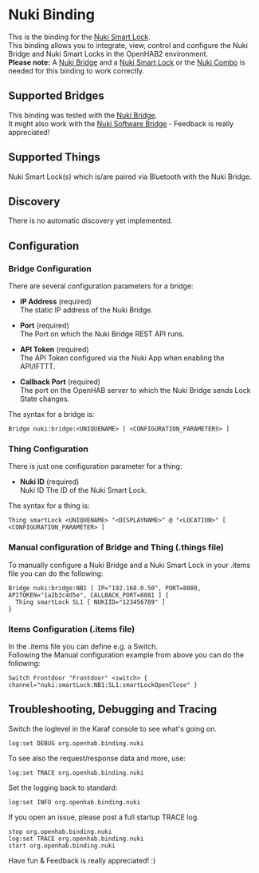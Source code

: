 # Nuki Binding

This is the binding for the [Nuki Smart Lock](https://nuki.io).  
This binding allows you to integrate, view, control and configure the Nuki Bridge and Nuki Smart Locks in the OpenHAB2 environment.  
**Please note:** A [Nuki Bridge](https://nuki.io/en/bridge/) and a [Nuki Smart Lock](https://nuki.io/en/smart-lock/) or the [Nuki Combo](https://nuki.io/en/shop/nuki-combo/) is needed for this binding to work correctly.

## Supported Bridges

This binding was tested with the [Nuki Bridge](https://nuki.io/en/bridge/).  
It might also work with the [Nuki Software Bridge](https://play.google.com/store/apps/details?id=io.nuki.bridge&hl=en) - Feedback is really appreciated!  

## Supported Things

Nuki Smart Lock(s) which is/are paired via Bluetooth with the Nuki Bridge.

## Discovery

There is no automatic discovery yet implemented.

## Configuration

### Bridge Configuration

There are several configuration parameters for a bridge:
- **IP Address** (required)  
The static IP address of the Nuki Bridge.

- **Port** (required)  
The Port on which the Nuki Bridge REST API runs.

- **API Token** (required)  
The API Token configured via the Nuki App when enabling the API/IFTTT.

- **Callback Port** (required)  
The port on the OpenHAB server to which the Nuki Bridge sends Lock State changes.

The syntax for a bridge is:
```
Bridge nuki:bridge:<UNIQUENAME> [ <CONFIGURATION_PARAMETERS> ]
```

### Thing Configuration
There is just one configuration parameter for a thing:  
- **Nuki ID** (required)  
Nuki ID
The ID of the Nuki Smart Lock.

The syntax for a thing is:
```
Thing smartLock <UNIQUENAME> "<DISPLAYNAME>" @ "<LOCATION>" [ <CONFIGURATION_PARAMETER> ]
```

### Manual configuration of Bridge and Thing (.things file)
To manually configure a Nuki Bridge and a Nuki Smart Lock in your .items file you can do the following:
```
Bridge nuki:bridge:NB1 [ IP="192.168.0.50", PORT=8080, APITOKEN="1a2b3c4d5e", CALLBACK_PORT=8081 ] {
  Thing smartLock SL1 [ NUKIID="123456789" ]
}
```

### Items Configuration (.items file)
In the .items file you can define e.g. a Switch.  
Following the Manual configuration example from above you can do the following:
```
Switch Frontdoor "Frontdoor" <switch> { channel="nuki:smartLock:NB1:SL1:smartLockOpenClose" }
```

## Troubleshooting, Debugging and Tracing

Switch the loglevel in the Karaf console to see what's going on.  
```
log:set DEBUG org.openhab.binding.nuki
```

To see also the request/response data and more, use:
```
log:set TRACE org.openhab.binding.nuki
```

Set the logging back to standard:
```
log:set INFO org.openhab.binding.nuki
```

If you open an issue, please post a full startup TRACE log.
```
stop org.openhab.binding.nuki
log:set TRACE org.openhab.binding.nuki
start org.openhab.binding.nuki
```

Have fun & Feedback is really appreciated! :)
